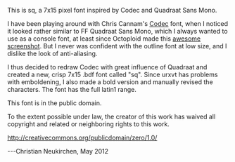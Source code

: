 This is sq, a 7x15 pixel font inspired by Codec and Quadraat Sans Mono.

I have been playing around with Chris Cannam's [Codec][1] font, when I
noticed it looked rather similar to FF Quadraat Sans Mono, which I
always wanted to use as a console font, at least since Octoploid made
this [awesome screenshot][2].  But I never was confident with the
outline font at low size, and I dislike the look of anti-aliasing.

I thus decided to redraw Codec with great influence of Quadraat and
created a new, crisp 7x15 .bdf font called "sq".  Since urxvt has
problems with emboldening, I also made a bold version and manually
revised the characters.  The font has the full latin1 range.

This font is in the public domain.

To the extent possible under law, the creator of this work has waived
all copyright and related or neighboring rights to this work.

http://creativecommons.org/publicdomain/zero/1.0/

---Christian Neukirchen, May 2012

[1]: http://www.all-day-breakfast.com/cannam/codec.html
[2]: https://bbs.archlinux.org/viewtopic.php?pid=849172#p849172